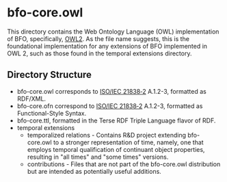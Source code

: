 # bfo-core.owl

This directory contains the Web Ontology Language (OWL) implementation of BFO, specifically, [OWL2](https://www.w3.org/TR/owl2-overview/). As the file name suggests, this is the foundational implementation for any extensions of BFO implemented in OWL 2, such as those found in the temporal extensions directory. 

## Directory Structure
* bfo-core.owl corresponds to [ISO/IEC 21838‑2](https://www.iso.org/obp/ui/#iso:std:iso-iec:21838:-2:ed-1:v1:en) A.1.2-3, formatted as RDF/XML. 
* bfo-core.ofn correspond to [ISO/IEC 21838‑2](https://www.iso.org/obp/ui/#iso:std:iso-iec:21838:-2:ed-1:v1:en) A.1.2-3, formatted as Functional-Style Syntax.
* bfo-core.ttl, formatted in the Terse RDF Triple Language flavor of RDF.
* temporal extensions 
  - temporalized relations - Contains R&D project extending bfo-core.owl to a stronger representation of time, namely, one that employs temporal qualification of continuant object properties, resulting in "all times" and "some times" versions. 
  - contributions - Files that are not part of the bfo-core.owl distribution but are intended as potentially useful additions. 